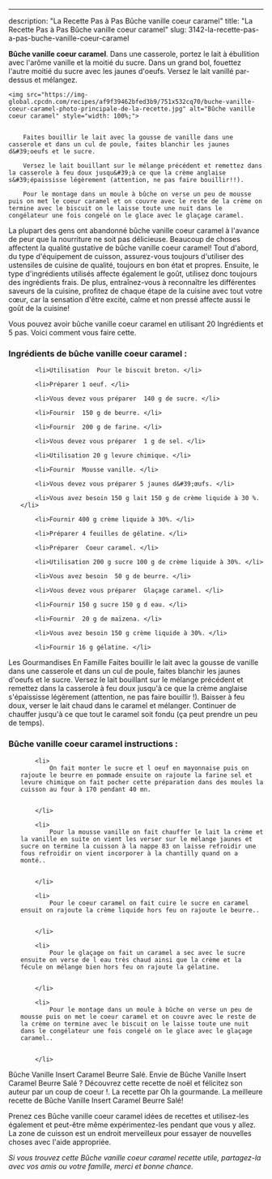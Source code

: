 ---
description: "La Recette Pas à Pas Bûche vanille coeur caramel"
title: "La Recette Pas à Pas Bûche vanille coeur caramel"
slug: 3142-la-recette-pas-a-pas-buche-vanille-coeur-caramel

<p>
	<strong>Bûche vanille coeur caramel</strong>. 
	Dans une casserole, portez le lait à ébullition avec l&#39;arôme vanille et la moitié du sucre. Dans un grand bol, fouettez l&#39;autre moitié du sucre avec les jaunes d&#39;oeufs. Versez le lait vanillé par-dessus et mélangez.
</p>
<p>
	
	<img src="https://img-global.cpcdn.com/recipes/af9f39462bfed3b9/751x532cq70/buche-vanille-coeur-caramel-photo-principale-de-la-recette.jpg" alt="Bûche vanille coeur caramel" style="width: 100%;">
	
	
		Faites bouillir le lait avec la gousse de vanille dans une casserole et dans un cul de poule, faites blanchir les jaunes d&#39;oeufs et le sucre.
	
		Versez le lait bouillant sur le mélange précédent et remettez dans la casserole à feu doux jusqu&#39;à ce que la crème anglaise s&#39;épaississe légèrement (attention, ne pas faire bouillir!!).
	
		Pour le montage dans un moule à bûche on verse un peu de mousse puis on met le coeur caramel et on couvre avec le reste de la crème on termine avec le biscuit on le laisse toute une nuit dans le congélateur une fois congelé on le glace avec le glaçage caramel.
	
</p>

La plupart des gens ont abandonné bûche vanille coeur caramel à l'avance de peur que la nourriture ne soit pas délicieuse. Beaucoup de choses affectent la qualité gustative de bûche vanille coeur caramel! Tout d'abord, du type d'équipement de cuisson, assurez-vous toujours d'utiliser des ustensiles de cuisine de qualité, toujours en bon état et propres. Ensuite, le type d'ingrédients utilisés affecte également le goût, utilisez donc toujours des ingrédients frais. De plus, entraînez-vous à reconnaître les différentes saveurs de la cuisine, profitez de chaque étape de la cuisine avec tout votre cœur, car la sensation d'être excité, calme et non pressé affecte aussi le goût de la cuisine!

<!--inarticleads1-->

Vous pouvez avoir bûche vanille coeur caramel en utilisant 20 Ingrédients et 5 pas. Voici comment vous faire cette.

<h3>Ingrédients de bûche vanille coeur caramel :</h3>

<ol>
	
		<li>Utilisation  Pour le biscuit breton. </li>
	
		<li>Préparer 1 oeuf. </li>
	
		<li>Vous devez vous préparer  140 g de sucre. </li>
	
		<li>Fournir  150 g de beurre. </li>
	
		<li>Fournir  200 g de farine. </li>
	
		<li>Vous devez vous préparer  1 g de sel. </li>
	
		<li>Utilisation 20 g levure chimique. </li>
	
		<li>Fournir  Mousse vanille. </li>
	
		<li>Vous devez vous préparer 5 jaunes d&#39;œufs. </li>
	
		<li>Vous avez besoin 150 g lait 150 g de crème liquide à 30 %. </li>
	
		<li>Fournir 400 g crème liquide à 30%. </li>
	
		<li>Préparer 4 feuilles de gélatine. </li>
	
		<li>Préparer  Coeur caramel. </li>
	
		<li>Utilisation 200 g sucre 100 g de crème liquide à 30%. </li>
	
		<li>Vous avez besoin  50 g de beurre. </li>
	
		<li>Vous devez vous préparer  Glaçage caramel. </li>
	
		<li>Fournir 150 g sucre 150 g d eau. </li>
	
		<li>Fournir  20 g de maïzena. </li>
	
		<li>Vous avez besoin 150 g crème liquide à 30%. </li>
	
		<li>Fournir 16 g gélatine. </li>
	
</ol>

Les Gourmandises En Famille Faites bouillir le lait avec la gousse de vanille dans une casserole et dans un cul de poule, faites blanchir les jaunes d&#39;oeufs et le sucre. Versez le lait bouillant sur le mélange précédent et remettez dans la casserole à feu doux jusqu&#39;à ce que la crème anglaise s&#39;épaississe légèrement (attention, ne pas faire bouillir !). Baisser à feu doux, verser le lait chaud dans le caramel et mélanger. Continuer de chauffer jusqu&#39;à ce que tout le caramel soit fondu (ça peut prendre un peu de temps). 

<!--inarticleads2-->

<h3>Bûche vanille coeur caramel instructions :</h3>

<ol>
	
		<li>
			On fait monter le sucre et l oeuf en mayonnaise puis on rajoute le beurre en pommade ensuite on rajoute la farine sel et levure chimique on fait pocher cette préparation dans des moules la cuisson au four à 170 pendant 40 mn.
			
			
		</li>
	
		<li>
			Pour la mousse vanille on fait chauffer le lait la crème et la vanille en suite on vient les verser sur le mélange jaunes et sucre on termine la cuisson à la nappe 83 on laisse refroidir une fous refroidir on vient incorporer à la chantilly quand on a monté..
			
			
		</li>
	
		<li>
			Pour le coeur caramel on fait cuire le sucre en caramel ensuit on rajoute la crème liquide hors feu on rajoute le beurre..
			
			
		</li>
	
		<li>
			Pour le glaçage on fait un caramel a sec avec le sucre ensuite on verse de l eau très chaud ainsi que la crème et la fécule on mélange bien hors feu on rajoute la gélatine.
			
			
		</li>
	
		<li>
			Pour le montage dans un moule à bûche on verse un peu de mousse puis on met le coeur caramel et on couvre avec le reste de la crème on termine avec le biscuit on le laisse toute une nuit dans le congélateur une fois congelé on le glace avec le glaçage caramel..
			
			
		</li>
	
</ol>

Bûche Vanille Insert Caramel Beurre Salé. Envie de Bûche Vanille Insert Caramel Beurre Salé ? Découvrez cette recette de noël et félicitez son auteur par un coup de coeur !. La recette par Oh la gourmande. La meilleure recette de Bûche Vanille Insert Caramel Beurre Salé! 

<!--inarticleads1-->

<p>
Prenez ces Bûche vanille coeur caramel idées de recettes et utilisez-les également et peut-être même expérimentez-les pendant que vous y allez. La zone de cuisson est un endroit merveilleux pour essayer de nouvelles choses avec l'aide appropriée.
</p>

<p>
<i>Si vous trouvez cette Bûche vanille coeur caramel recette utile, partagez-la avec vos amis ou votre famille, merci et bonne chance.</i>
</p>

